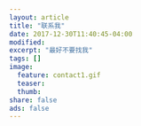 ```yaml
---
layout: article
title: "联系我"
date: 2017-12-30T11:40:45-04:00
modified:
excerpt: "最好不要找我"
tags: []
image: 
  feature: contact1.gif
  teaser:
  thumb:
share: false
ads: false
---
```

